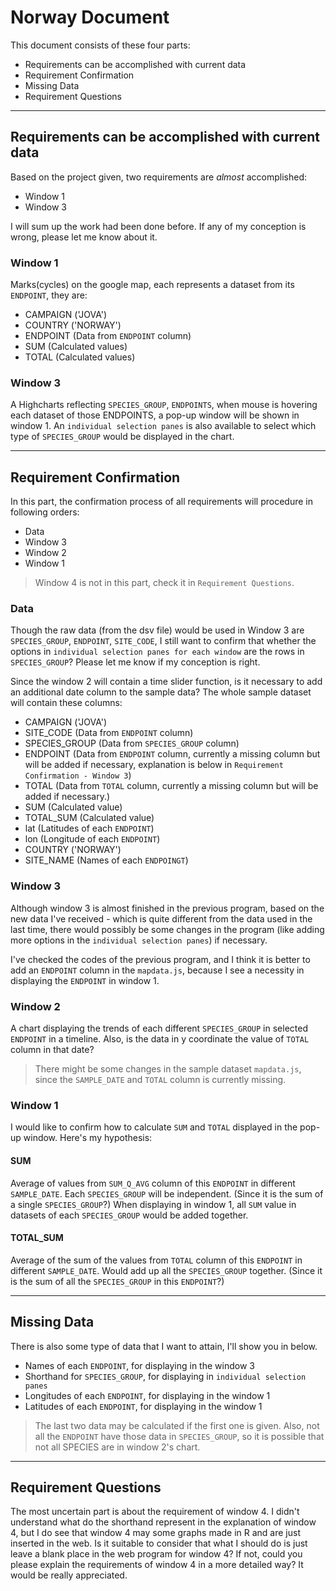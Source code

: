 # Norway Document

This document consists of these four parts:
- Requirements can be accomplished with current data
- Requirement Confirmation
- Missing Data
- Requirement Questions

---

## Requirements can be accomplished with current data

Based on the project given, two requirements are *almost* accomplished:
- Window 1
- Window 3

I will sum up the work had been done before.
If any of my conception is wrong, please let me know about it.

### Window 1

Marks(cycles) on the google map, each represents a dataset from its `ENDPOINT`, they are:
- CAMPAIGN ('JOVA')
- COUNTRY ('NORWAY')
- ENDPOINT (Data from `ENDPOINT` column)
- SUM (Calculated values)
- TOTAL (Calculated values)

### Window 3

A Highcharts reflecting `SPECIES_GROUP`, `ENDPOINTS`, when mouse is hovering each dataset of those ENDPOINTS, a pop-up window will be shown in window 1.
An `individual selection panes` is also available to select which type of `SPECIES_GROUP` would be displayed in the chart.

---

## Requirement Confirmation

In this part, the confirmation process of all requirements will procedure in following orders:
- Data
- Window 3
- Window 2
- Window 1

> Window 4 is not in this part, check it in `Requirement Questions`.

### Data

Though the raw data (from the dsv file) would be used in Window 3 are `SPECIES_GROUP`, `ENDPOINT`, `SITE_CODE`, I still want to confirm that whether the options in `individual selection panes for each window` are the rows in `SPECIES_GROUP`? Please let me know if my conception is right.

Since the window 2 will contain a time slider function, is it necessary to add an additional date column to the sample data?
The whole sample dataset will contain these columns:

- CAMPAIGN ('JOVA')
- SITE_CODE (Data from `ENDPOINT` column)
- SPECIES_GROUP (Data from `SPECIES_GROUP` column)
- ENDPOINT (Data from `ENDPOINT` column, currently a missing column but will be added if necessary, explanation is below in `Requirement Confirmation - Window 3`)
- TOTAL (Data from `TOTAL` column, currently a missing column but will be added if necessary.)
- SUM (Calculated value)
- TOTAL_SUM (Calculated value)
- lat (Latitudes of each `ENDPOINT`)
- lon (Longitude of each `ENDPOINT`)
- COUNTRY ('NORWAY')
- SITE_NAME (Names of each `ENDPOINGT`)

### Window 3

Although window 3 is almost finished in the previous program, based on the new data I've received - which is quite different from the data used in the last time, there would possibly be some changes in the program (like adding more options in the `individual selection panes`) if necessary.

I've checked the codes of the previous program, and I think it is better to add an `ENDPOINT` column in the `mapdata.js`, because I see a necessity in displaying the `ENDPOINT` in window 1. 

### Window 2

A chart displaying the trends of each different `SPECIES_GROUP` in selected `ENDPOINT` in a timeline.
Also, is the data in y coordinate the value of `TOTAL` column in that date?

> There might be some changes in the sample dataset `mapdata.js`, since the `SAMPLE_DATE` and `TOTAL` column is currently missing.

### Window 1

I would like to confirm how to calculate `SUM` and `TOTAL` displayed in the pop-up window.
Here's my hypothesis:

#### SUM

Average of values from `SUM_Q_AVG` column of this `ENDPOINT` in different `SAMPLE_DATE`.
Each `SPECIES_GROUP` will be independent. (Since it is the sum of a single `SPECIES_GROUP`?)
When displaying in window 1, all `SUM` value in datasets of each `SPECIES_GROUP` would be added together.

#### TOTAL_SUM

Average of the sum of the values from `TOTAL` column of this `ENDPOINT` in different `SAMPLE_DATE`.
Would add up all the `SPECIES_GROUP` together. (Since it is the sum of all the `SPECIES_GROUP` in this `ENDPOINT`?)


---

## Missing Data

There is also some type of data that I want to attain, I'll show you in below.

- Names of each `ENDPOINT`, for displaying in the window 3
- Shorthand for `SPECIES_GROUP`, for displaying in `individual selection panes`
- Longitudes of each `ENDPOINT`, for displaying in the window 1
- Latitudes of each `ENDPOINT`, for displaying in the window 1

> The last two data may be calculated if the first one is given.
> Also, not all the `ENDPOINT` have those data in `SPECIES_GROUP`, so it is possible that not all SPECIES are in window 2's chart.

---

## Requirement Questions

The most uncertain part is about the requirement of window 4.
I didn't understand what do the shorthand represent in the explanation of window 4, but I do see that window 4 may some graphs made in R and are just inserted in the web.
Is it suitable to consider that what I should do is just leave a blank place in the web program for window 4?
If not, could you please explain the requirements of window 4 in a more detailed way? It would be really appreciated.
